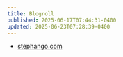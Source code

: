 ```yaml
---
title: Blogroll
published: 2025-06-17T07:44:31-0400
updated: 2025-06-23T07:28:39-0400
---
```


- [stephango.com](https://stephango.com/)
